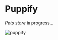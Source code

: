 
<h1>Puppify</h1>
<i>Pets store</i>
in progress...
</br>



![puppify](https://user-images.githubusercontent.com/81996794/182487258-0fedf8cf-67a9-4fbc-a85d-10e3d284f943.PNG)
